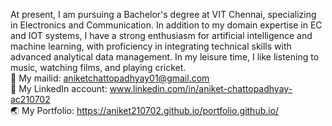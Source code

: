 At present, I am pursuing a Bachelor's degree at VIT Chennai, specializing in Electronics and Communication. In addition to my domain expertise in EC and IOT systems, I have a strong enthusiasm for artificial intelligence and machine learning, with proficiency in integrating technical skills with advanced analytical data management. In my leisure time, I like listening to music, watching films, and playing cricket.
<br>
📩 My mailid: aniketchattopadhyay01@gmail.com
<br>
🔗 My LinkedIn account: www.linkedin.com/in/aniket-chattopadhyay-ac210702
<br>
🌏 My Portfolio: https://aniket210702.github.io/portfolio.github.io/
